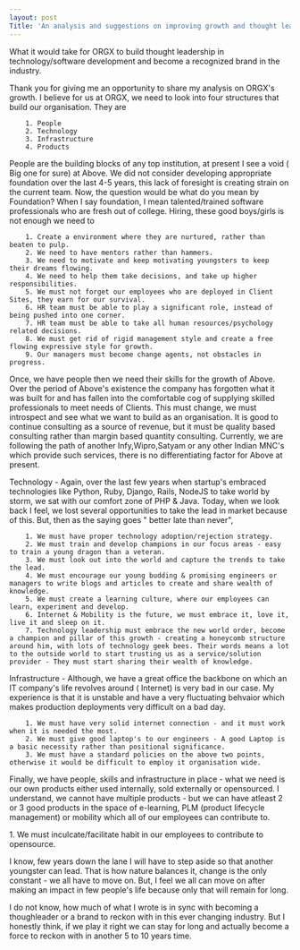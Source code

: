 ```yaml
---
layout: post
Title: 'An analysis and suggestions on improving growth and thought leadership at ORGX'
---
```

<p>
What it would take for ORGX to build thought leadership in technology/software development and become a recognized brand in the industry.</p>

<p>
Thank you for giving me an opportunity to share my analysis on ORGX's growth. I believe for us at ORGX, we need to look into four structures that build our organisation. They are</p>
	
		1. People
		2. Technology
		3. Infrastructure
		4. Products


<p>People are the building blocks of any top institution, at present I see a void ( Big one for sure) at Above. We did not consider developing appropriate foundation over the last 4-5 years, this lack of foresight is creating strain on the current team. Now, the question would be what do you mean by Foundation? When I say foundation, I mean talented/trained software professionals who are fresh out of college. Hiring, these good boys/girls is not enough we need to </p>

		1. Create a environment where they are nurtured, rather than beaten to pulp.
		2. We need to have mentors rather than hammers.
		3. We need to motivate and keep motivating youngsters to keep their dreams flowing.
		4. We need to help them take decisions, and take up higher responsibilities.
		5. We must not forget our employees who are deployed in Client Sites, they earn for our survival.
		6. HR team must be able to play a significant role, instead of being pushed into one corner.
		7. HR team must be able to take all human resources/psychology related decisions.
		8. We must get rid of rigid management style and create a free flowing expressive style for growth.
		9. Our managers must become change agents, not obstacles in progress.

<P>Once, we have people then we need their skills for the growth of Above. Over the period of Above's existence the company has forgotten what it was built for and has fallen into the comfortable cog of supplying skilled professionals to meet needs of Clients. This must change, we must introspect and see what we want to build as an organisation. It is good to continue consulting as a source of revenue, but it must be quality based consulting rather than margin based quantity consulting. Currently, we are following the path of another Infy,Wipro,Satyam or any other Indian MNC's which provide such services, there is no differentiating factor for Above at present.	

Technology  - Again, over the last few years when startup's embraced technologies like Python, Ruby, Django, Rails, NodeJS to take world by storm, we sat with our comfort zone of PHP & Java. Today, when we look back I feel, we lost several opportunities to take the lead in market because of this. But, then as the saying goes " better late than never",</P>

		1. We must have proper technology adoption/rejection strategy.
		2. We must train and develop champions in our focus areas - easy to train a young dragon than a veteran.
		3. We must look out into the world and capture the trends to take the lead.
		4. We must encourage our young budding & promising engineers or managers to write blogs and articles to create and share wealth of knowledge.
		5. We must create a learning culture, where our employees can learn, experiment and develop.
		6. Internet & Mobility is the future, we must embrace it, love it, live it and sleep on it.
		7. Technology leadership must embrace the new world order, become a champion and pillar of this growth - creating a honeycomb structure around him, with lots of technology geek bees. Their words means a lot to the outside world to start trusting us as a service/solution provider - They must start sharing their wealth of knowledge.


<p>Infrastructure - Although, we have a great office the backbone on which an IT company's life revolves around ( Internet) is very bad in our case. My experience is that it is unstable and have a very fluctuating behvaior which makes production deployments very difficult on a bad day.</p>

		1. We must have very solid internet connection - and it must work when it is needed the most.
		2. We must give good laptop's to our engineers - A good Laptop is a basic necessity rather than positional significance.
		3. We must have a standard policies on the above two points, otherwise it would be difficult to employ it organisation wide.


<p>Finally, we have people, skills and infrastructure in place - what we need is our own products either used internally, sold externally or opensourced. I understand, we cannot have multiple products - but we can have atleast 2 or 3 good products in the space of e-learning, PLM (product lifecycle management) or mobility which all of our employees can contribute to.</p>
		1. We must inculcate/facilitate habit in our employees to contribute to opensource.

<p>I know, few years down the lane I will have to step aside so that another youngster can lead. That is how nature balances it, change is the only constant - we all have to move on. But, I feel we all can move on after making an impact in few people's life because only that will remain for long.

I do not know, how much of what I wrote is in sync with becoming a thoughleader or a brand to reckon with in this ever changing industry. But I honestly think, if we play it right we can stay for long and actually become a force to reckon with in another 5 to 10 years time. </p>

